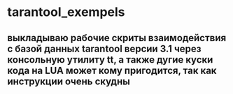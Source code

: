 # tarantool_exempels
## выкладываю рабочие скриты взаимодействия с базой данных tarantool версии 3.1 через консольную утилиту tt, а также дугие куски кода на LUA может кому пригодится, так как инструкции очень скудны
